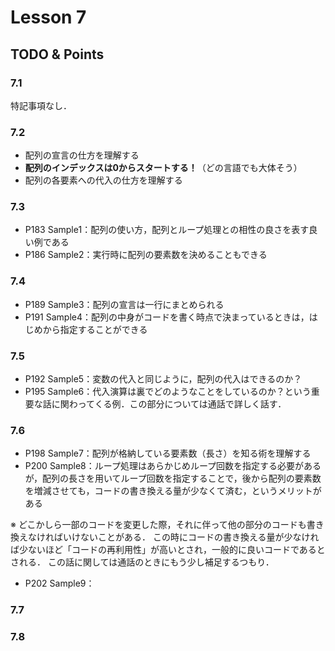 # Lesson 7

## TODO & Points

### 7.1
特記事項なし．

### 7.2
- 配列の宣言の仕方を理解する
- **配列のインデックスは0からスタートする！**（どの言語でも大体そう）
- 配列の各要素への代入の仕方を理解する

### 7.3
- P183 Sample1：配列の使い方，配列とループ処理との相性の良さを表す良い例である
- P186 Sample2：実行時に配列の要素数を決めることもできる

### 7.4
- P189 Sample3：配列の宣言は一行にまとめられる
- P191 Sample4：配列の中身がコードを書く時点で決まっているときは，はじめから指定することができる

### 7.5
- P192 Sample5：変数の代入と同じように，配列の代入はできるのか？
- P195 Sample6：代入演算は裏でどのようなことをしているのか？という重要な話に関わってくる例．この部分については通話で詳しく話す．

### 7.6
- P198 Sample7：配列が格納している要素数（長さ）を知る術を理解する
- P200 Sample8：ループ処理はあらかじめループ回数を指定する必要があるが，配列の長さを用いてループ回数を指定することで，後から配列の要素数を増減させても，コードの書き換える量が少なくて済む，というメリットがある

※ どこかしら一部のコードを変更した際，それに伴って他の部分のコードも書き換えなければいけないことがある．
この時にコードの書き換える量が少なければ少ないほど「コードの再利用性」が高いとされ，一般的に良いコードであるとされる．
この話に関しては通話のときにもう少し補足するつもり．

- P202 Sample9：

### 7.7


### 7.8
